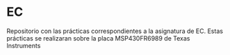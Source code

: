 # EC
Repositorio con las prácticas correspondientes a la asignatura de EC. 
Estas prácticas se realizaran sobre la placa MSP430FR6989 de Texas Instruments
